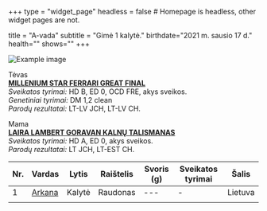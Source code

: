 +++
type = "widget_page"
headless = false  # Homepage is headless, other widget pages are not.

title = "A-vada" 
subtitle = "Gimė 1 kalytė."
birthdate="2021 m. sausio 17 d."
health=""
shows=""
+++

![Example image](/img/014.jpg)

Tėvas
<br>
[**MILLENIUM STAR FERRARI GREAT FINAL**](#gallery-gallery-2)
<br>
_Sveikatos tyrimai:_ HD B, ED 0, OCD FRE, akys sveikos.
<br>
_Genetiniai tyrimai:_ DM 1,2 clean
<br>
_Parodų rezultatai:_ LT-LV JCH, LT-LV CH.


Mama
<br>
[**LAIRA LAMBERT GORAVAN KALNŲ TALISMANAS**](#gallery-gallery-3)
<br>
_Sveikatos tyrimai:_ HD A, ED 0, akys sveikos.
<br>
_Parodų rezultatai:_ LT JCH, LT-EST CH.

| Nr. |Vardas|Lytis|Raištelis|Svoris (g)|Sveikatos tyrimai|Šalis|
|-----|------|-----|---------|------|-----------------|-----|
|1|[Arkana](#gallery-gallery-1)|Kalytė|Raudonas|---|-|Lietuva|        
||
